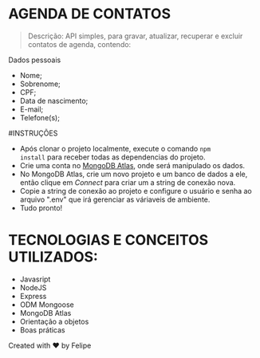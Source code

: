 # AGENDA DE CONTATOS
> Descrição: API simples, para gravar, atualizar, recuperar e excluir contatos de agenda, contendo:

Dados pessoais
 - Nome;
 - Sobrenome;
 - CPF;
 - Data de nascimento;
 - E-mail;
 - Telefone(s);
 
#INSTRUÇÕES
- Após clonar o projeto localmente, execute o comando <code>npm install</code> para receber todas as dependencias do projeto.
- Crie uma conta no <a href="https://www.mongodb.com/atlas" target="_blank">MongoDB Atlas</a>, onde será manipulado os dados.
- No MongoDB Atlas, crie um novo projeto e um banco de dados a ele, então clique em <em>Connect</em> para criar um a string de conexão nova.
- Copie a string de conexão ao projeto e configure o usuário e senha ao arquivo ".env" que irá gerenciar as váriaveis de ambiente.
- Tudo pronto!

# TECNOLOGIAS E CONCEITOS UTILIZADOS:
- Javasript
- NodeJS
- Express
- ODM Mongoose
- MongoDB Atlas
- Orientação a objetos
- Boas práticas

Created with ❤ by Felipe
